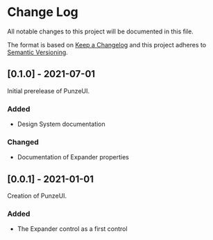 # Change Log
All notable changes to this project will be documented in this file.

The format is based on [Keep a Changelog](http://keepachangelog.com/en/1.0.0/)
and this project adheres to [Semantic Versioning](http://semver.org/spec/v2.0.0.html).

## [0.1.0] - 2021-07-01
Initial prerelease of PunzeUI.

### Added
- Design System documentation

### Changed
- Documentation of Expander properties

## [0.0.1] - 2021-01-01
Creation of PunzeUI.

### Added
- The Expander control as a first control